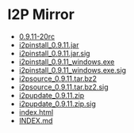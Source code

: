I2P Mirror
==========

 - [0.9.11-20rc](/mirror/files.i2p-projekt.de/0.9.11/0.9.11-20rc)
 - [i2pinstall_0.9.11.jar](/mirror/files.i2p-projekt.de/0.9.11/i2pinstall_0.9.11.jar)
 - [i2pinstall_0.9.11.jar.sig](/mirror/files.i2p-projekt.de/0.9.11/i2pinstall_0.9.11.jar.sig)
 - [i2pinstall_0.9.11_windows.exe](/mirror/files.i2p-projekt.de/0.9.11/i2pinstall_0.9.11_windows.exe)
 - [i2pinstall_0.9.11_windows.exe.sig](/mirror/files.i2p-projekt.de/0.9.11/i2pinstall_0.9.11_windows.exe.sig)
 - [i2psource_0.9.11.tar.bz2](/mirror/files.i2p-projekt.de/0.9.11/i2psource_0.9.11.tar.bz2)
 - [i2psource_0.9.11.tar.bz2.sig](/mirror/files.i2p-projekt.de/0.9.11/i2psource_0.9.11.tar.bz2.sig)
 - [i2pupdate_0.9.11.zip](/mirror/files.i2p-projekt.de/0.9.11/i2pupdate_0.9.11.zip)
 - [i2pupdate_0.9.11.zip.sig](/mirror/files.i2p-projekt.de/0.9.11/i2pupdate_0.9.11.zip.sig)
 - [index.html](/mirror/files.i2p-projekt.de/0.9.11/index.html)
 - [INDEX.md](/mirror/files.i2p-projekt.de/0.9.11/INDEX.md)

